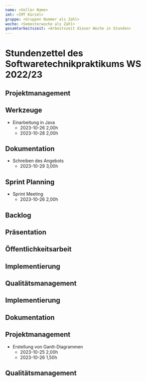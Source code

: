 ```yaml
---
name: <Voller Name>
imt: <IMT Kürzel>
gruppe: <Gruppen Nummer als Zahl>
woche: <Semesterwoche als Zahl>
gesamtarbeitszeit: <Arbeitszeit dieser Woche in Stunden>
---
```


<!--
Jeder Eintrag stellt eine gesonderte Tätigkeit dar und ist als (Listen-)Stichpunkt unter der korrekten Kategorie einzuordnen.
Dieser ist mit dem Datum (im ISO Format) und der Dauer (in Stunden und Minuten) zu versehen (als sub-Listenstichpunkt).
Sollte sich die Arbeit an diesem Eintrag über mehrere Tage erstrecken, so können mehrere Unterpunkte genutzt werden.
Zum Beispiel:

## Dokumentation
- Vorbereitung des Testdokuments
  - 2022-10-12 2,00h
  - 2022-10-13 0,15h

Die Summe aller Stunden wird oben unter `gesamtarbeitszeit` im selben Format eingetragen (also z.B. 14,45h).

Die Datei wird wie folgt benannt: `stundenzettel_<woche (mit führender 0, falls einstellig>_<IMT Kürzel>.md`,
also zum Beispiel: `stundenzettel_01_maxm.md` oder `stundenzettel_10_maxm.md`.
-->

# Stundenzettel des Softwaretechnikpraktikums WS 2022/23

## Projektmanagement

## Werkzeuge
- Einarbeitung in Java
  - 2023-10-26 2,00h
  - 2023-10-28 2,00h



## Dokumentation
- Schreiben des Angebots
  - 2023-10-29 3,00h

## Sprint Planning
- Sprint Meeting
  - 2023-10-26 2,00h

## Backlog

## Präsentation

## Öffentlichkeitsarbeit

## Implementierung

## Qualitätsmanagement

## Implementierung

## Dokumentation

## Projektmanagement
- Erstellung von Gantt-Diagrammen
  - 2023-10-25 2,00h
  - 2023-10-26 1,50h

## Qualitätsmanagement